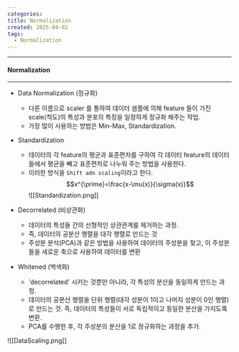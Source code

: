 ```yaml
---
categories: 
title: Normalization
created: 2025-04-02
tags:
  - Normalization
---
```

---
#### Normalization
---

- Data Normalization (정규화) 
	- 다른 이름으로 scaler 를 통하여 데이터 샘플에 의해 feature 들이 가진 scale(척도)의 특성과 분포의 특징을 일정하게 정규화 해주는 작업. 
	- 가장 많이 사용하는 방법은  Min-Max, Standardization. 

- Standardization
	- 데이터의 각 feature의 평균과 표준편차를 구하여 각 데이터 feature의 데이터들에서 평균을 빼고 표준편차로 나누워 주는 방법을 사용한다.
	- 이러한 방식을 `Shift adn scaling`이라고 한다.
$$x^{\prime}=\frac{x-\mu(x)}{\sigma(x)}$$
![[Standardization.png]]

- Decorrelated (비상관화)
	- 데이터의 특성들 간의 선형적인 상관관계를 제거하는 과정.
	- 즉, 데이터의 공분산 행렬을 대각 행렬로 만드는 것
	- 주성분 분석(PCA)과 같은 방법을 사용하여 데이터의 주성분을 찾고, 이 주성분들을 새로운 축으로 사용하여 데이터를 변환

- Whitened (백색화)
	- 'decorrelated' 시키는 것뿐만 아니라, 각 특성의 분산을 동일하게 만드는 과정.
	- 데이터의 공분산 행렬을 단위 행렬(대각 성분이 1이고 나머지 성분이 0인 행렬)로 만드는 것. 즉, 데이터의 특성들이 서로 독립적이고 동일한 분산을 가지도록 변환.
	- PCA를 수행한 후, 각 주성분의 분산을 1로 정규화하는 과정을 추가.

![[DataScaling.png]]

